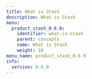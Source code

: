 ```yaml
---
title: What is Stash
description: What is Stash
menu:
  product_stash_0.6.0:
    identifier: what-is-stash
    parent: concepts
    name: What is Stash
    weight: 10
menu_name: product_stash_0.6.0
info:
  version: 0.6.0
---
```


